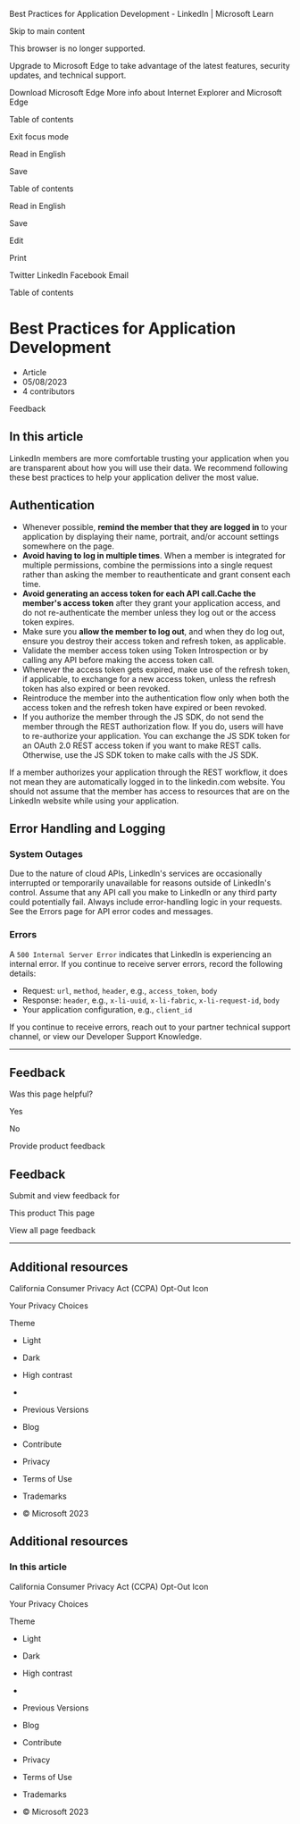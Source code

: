 














































Best Practices for Application Development - LinkedIn | Microsoft Learn













Skip to main content



This browser is no longer supported.


Upgrade to Microsoft Edge to take advantage of the latest features, security updates, and technical support.



Download Microsoft Edge
More info about Internet Explorer and Microsoft Edge





















Table of contents 



Exit focus mode
































Read in English




Save













Table of contents

Read in English




Save

Edit




Print


Twitter
LinkedIn
Facebook
Email











Table of contents




Best Practices for Application Development
==========================================




* Article
* 05/08/2023
* 4 contributors








Feedback





In this article
---------------




LinkedIn members are more comfortable trusting your application when you are transparent about how you will use their data. We recommend following these best practices to help your application deliver the most value.


Authentication
--------------


* Whenever possible, **remind the member that they are logged in** to your application by displaying their name, portrait, and/or account settings somewhere on the page.
* **Avoid having to log in multiple times**. When a member is integrated for multiple permissions, combine the permissions into a single request rather than asking the member to reauthenticate and grant consent each time.
* **Avoid generating an access token for each API call.Cache the member's access token** after they grant your application access, and do not re-authenticate the member unless they log out or the access token expires.
* Make sure you **allow the member to log out**, and when they do log out, ensure you destroy their access token and refresh token, as applicable.
* Validate the member access token using Token Introspection or by calling any API before making the access token call.
* Whenever the access token gets expired, make use of the refresh token, if applicable, to exchange for a new access token, unless the refresh token has also expired or been revoked.
* Reintroduce the member into the authentication flow only when both the access token and the refresh token have expired or been revoked.
* If you authorize the member through the JS SDK, do not send the member through the REST authorization flow. If you do, users will have to re-authorize your application. You can exchange the JS SDK token for an OAuth 2.0 REST access token if you want to make REST calls. Otherwise, use the JS SDK token to make calls with the JS SDK.


If a member authorizes your application through the REST workflow, it does not mean they are automatically logged in to the linkedin.com website. You should not assume that the member has access to resources that are on the LinkedIn website while using your application.


Error Handling and Logging
--------------------------


### System Outages


Due to the nature of cloud APIs, LinkedIn's services are occasionally interrupted or temporarily unavailable for reasons outside of LinkedIn's control. Assume that any API call you make to LinkedIn or any third party could potentially fail. Always include error-handling logic in your requests. See the Errors page for API error codes and messages.


### Errors


A `500 Internal Server Error` indicates that LinkedIn is experiencing an internal error. If you continue to receive server errors, record the following details:


* Request: `url`, `method`, `header`, e.g., `access_token`, `body`
* Response: `header`, e.g., `x-li-uuid`, `x-li-fabric`, `x-li-request-id`, `body`
* Your application configuration, e.g., `client_id`


If you continue to receive errors, reach out to your partner technical support channel, or view our Developer Support Knowledge.













---


Feedback
--------



Was this page helpful?







Yes





No





Provide product feedback




Feedback
--------



Submit and view feedback for



This product
This page



View all page feedback








---


Additional resources
--------------------












California Consumer Privacy Act (CCPA) Opt-Out Icon





Your Privacy Choices







Theme





* Light
* Dark
* High contrast






* 
* Previous Versions
* Blog
* Contribute
* Privacy
* Terms of Use
* Trademarks
* © Microsoft 2023







Additional resources
--------------------






### In this article






















California Consumer Privacy Act (CCPA) Opt-Out Icon





Your Privacy Choices







Theme





* Light
* Dark
* High contrast






* 
* Previous Versions
* Blog
* Contribute
* Privacy
* Terms of Use
* Trademarks
* © Microsoft 2023







